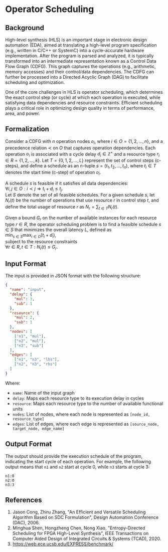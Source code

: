 # Operator Scheduling

## Background

High-level synthesis (HLS) is an important stage in electronic design automation (EDA), aimed at translating a high-level program specification (e.g., written in C/C++ or SystemC) into a cycle-accurate hardware implementation. After the program is parsed and analyzed, it is typically transformed into an intermediate representation known as a Control Data Flow Graph (CDFG). This graph captures the operations (e.g., arithmetic, memory accesses) and their control/data dependencies. The CDFG can further be processed into a Directed Acyclic Graph (DAG) to facilitate scheduling and optimization.

One of the core challenges in HLS is operator scheduling, which determines the exact control step (or cycle) at which each operation is executed, while satisfying data dependencies and resource constraints. Efficient scheduling plays a critical role in optimizing design quality in terms of performance, area, and power.

## Formalization

Consider a CDFG with $n$ operation nodes $o_i$, where $i \in O = \{1, 2, \ldots, n\}$, and a precedence relation $\prec$ on $O$ that captures operation dependencies. Each operation $o_i$ is associated with a cycle delay $d_i \in \mathbb{Z}^+$ and a resource type $r_i \in R = \{1, 2, \ldots, k\}$. Let $T = \{0, 1, 2, \ldots, L\}$ represent the set of control steps (c-steps), and define a schedule as an $n$-tuple $s = (t_1, t_2, \ldots, t_n)$, where $t_i \in T$ denotes the start time (c-step) of operation $o_i$.

A schedule $s$ is feasible if it satisfies all data dependencies:  
$\forall i, j \in O: i \prec j \Rightarrow t_i + d_i \leq t_j$.  
Let $S$ denote the set of all feasible schedules. For a given schedule $s$, let $N_r(t)$ be the number of operations that use resource $r$ in control step $t$, and define the total usage of resource $r$ as $N_r = \sum_{t \in T} N_r(t)$.

Given a bound $G_r$ on the number of available instances for each resource type $r \in R$, the operator scheduling problem is to find a feasible schedule $s \in S$ that minimizes the overall latency $L$, defined as  
$\min_{s \in S} \max_{i \in O} (t_i + d_i)$,  
subject to the resource constraints  
$\forall r \in R, t \in T: N_r(t) \leq G_r$.

## Input Format
The input is provided in JSON format with the following structure:

```json
{
  "name": "input",
  "delay": {
    "mul": 3,
    "sub": 1
  },
  "resource": {
    "mul": 2,
    "sub": 1
  },
  "nodes": [
    ["n1", "mul"],
    ["n2", "mul"],
    ["n3", "sub"]
  ],
  "edges": [
    ["n1", "n3", "lhs"],
    ["n2", "n3", "rhs"]
  ]
}
```

Where:
- `name`: Name of the input graph
- `delay`: Maps each resource type to its execution delay in cycles
- `resource`: Maps each resource type to the number of available functional units
- `nodes`: List of nodes, where each node is represented as `[node_id, resource_type]`
- `edges`: List of edges, where each edge is represented as `[source_node, target_node, edge_name]`

## Output Format
The output should provide the execution schedule of the program, indicating the start cycle of each operation. For example, the following output means that `n1` and `n2` start at cycle 0, while `n3` starts at cycle 3:
```
n1:0
n2:0
n3:3
```

## References
1. Jason Cong, Zhiru Zhang, "An Efficient and Versatile Scheduling Algorithm Based on SDC Formulation", Design Automation Conference (DAC), 2006.
2. Minghua Shen, Hongzheng Chen, Nong Xiao, "Entropy-Directed Scheduling for FPGA High-Level Synthesis", IEEE Transactions on Computer Aided Design of Integrated Circuits & Systems (TCAD), 2020.
3. https://web.ece.ucsb.edu/EXPRESS/benchmark/
